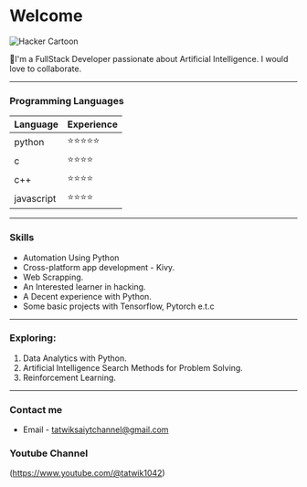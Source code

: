 # Welcome

![Hacker Cartoon](https://i.ibb.co/9pvJkrR/pure-white-background-85a2a7fd.jpg)

👋I'm a FullStack Developer passionate about Artificial Intelligence. I would love to collaborate. 

___

### Programming Languages
| Language   | Experience    |
| --------   | ----------    |
| python     | ⭐⭐⭐⭐⭐  |
| c          | ⭐⭐⭐⭐     |
| c++        | ⭐⭐⭐⭐     |
| javascript  | ⭐⭐⭐⭐ |

___

### Skills
* Automation Using Python
* Cross-platform app development - Kivy.
* Web Scrapping.
* An Interested learner in hacking.
* A Decent experience with Python.
* Some basic projects with Tensorflow, Pytorch e.t.c

___

### Exploring:
1. Data Analytics with Python.
2. Artificial Intelligence Search Methods for Problem Solving.
3. Reinforcement Learning.

___

### Contact me
* Email - tatwiksaiytchannel@gmail.com


### Youtube Channel
(https://www.youtube.com/@tatwik1042)
